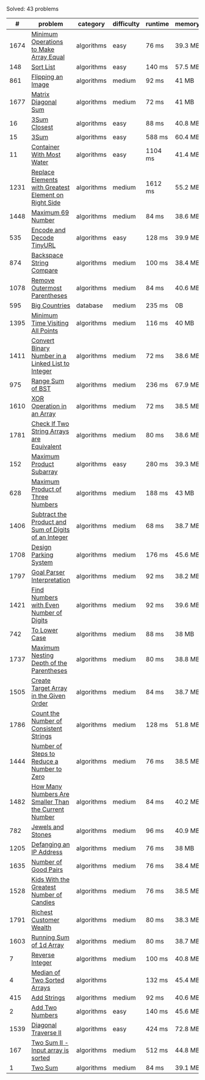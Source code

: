 
<!--__GENERATED_START__-->


Solved: 43 problems

| #    | problem                                                                                                                                     | category   | difficulty | runtime | memory  | solutions                                                                      |
| ---- | ------------------------------------------------------------------------------------------------------------------------------------------- | ---------- | ---------- | ------- | ------- | ------------------------------------------------------------------------------ |
| 1674 | [Minimum Operations to Make Array Equal](https://leetcode.com/problems/minimum-operations-to-make-array-equal/)                             | algorithms | easy       | 76 ms   | 39.3 MB | [javascript](minimum-operations-to-make-array-equal/solution.js)               |
| 148  | [Sort List](https://leetcode.com/problems/sort-list/)                                                                                       | algorithms | easy       | 140 ms  | 57.5 MB | [javascript](sort-list/solution.js)                                            |
| 861  | [Flipping an Image](https://leetcode.com/problems/flipping-an-image/)                                                                       | algorithms | medium     | 92 ms   | 41 MB   | [javascript](flipping-an-image/solution.js)                                    |
| 1677 | [Matrix Diagonal Sum](https://leetcode.com/problems/matrix-diagonal-sum/)                                                                   | algorithms | medium     | 72 ms   | 41 MB   | [javascript](matrix-diagonal-sum/solution.js)                                  |
| 16   | [3Sum Closest](https://leetcode.com/problems/3sum-closest/)                                                                                 | algorithms | easy       | 88 ms   | 40.8 MB | [javascript](3sum-closest/solution.js)                                         |
| 15   | [3Sum](https://leetcode.com/problems/3sum/)                                                                                                 | algorithms | easy       | 588 ms  | 60.4 MB | [javascript](3sum/solution.js)                                                 |
| 11   | [Container With Most Water](https://leetcode.com/problems/container-with-most-water/)                                                       | algorithms | easy       | 1104 ms | 41.4 MB | [javascript](container-with-most-water/solution.js)                            |
| 1231 | [Replace Elements with Greatest Element on Right Side](https://leetcode.com/problems/replace-elements-with-greatest-element-on-right-side/) | algorithms | medium     | 1612 ms | 55.2 MB | [javascript](replace-elements-with-greatest-element-on-right-side/solution.js) |
| 1448 | [Maximum 69 Number](https://leetcode.com/problems/maximum-69-number/)                                                                       | algorithms | medium     | 84 ms   | 38.6 MB | [javascript](maximum-69-number/solution.js)                                    |
| 535  | [Encode and Decode TinyURL](https://leetcode.com/problems/encode-and-decode-tinyurl/)                                                       | algorithms | easy       | 128 ms  | 39.9 MB | [javascript](encode-and-decode-tinyurl/solution.js)                            |
| 874  | [Backspace String Compare](https://leetcode.com/problems/backspace-string-compare/)                                                         | algorithms | medium     | 100 ms  | 38.4 MB | [javascript](backspace-string-compare/solution.js)                             |
| 1078 | [Remove Outermost Parentheses](https://leetcode.com/problems/remove-outermost-parentheses/)                                                 | algorithms | medium     | 84 ms   | 40.6 MB | [javascript](remove-outermost-parentheses/solution.js)                         |
| 595  | [Big Countries](https://leetcode.com/problems/big-countries/)                                                                               | database   | medium     | 235 ms  | 0B      | [mysql](big-countries/solution.sql)                                            |
| 1395 | [Minimum Time Visiting All Points](https://leetcode.com/problems/minimum-time-visiting-all-points/)                                         | algorithms | medium     | 116 ms  | 40 MB   | [javascript](minimum-time-visiting-all-points/solution.js)                     |
| 1411 | [Convert Binary Number in a Linked List to Integer](https://leetcode.com/problems/convert-binary-number-in-a-linked-list-to-integer/)       | algorithms | medium     | 72 ms   | 38.6 MB | [javascript](convert-binary-number-in-a-linked-list-to-integer/solution.js)    |
| 975  | [Range Sum of BST](https://leetcode.com/problems/range-sum-of-bst/)                                                                         | algorithms | medium     | 236 ms  | 67.9 MB | [javascript](range-sum-of-bst/solution.js)                                     |
| 1610 | [XOR Operation in an Array](https://leetcode.com/problems/xor-operation-in-an-array/)                                                       | algorithms | medium     | 72 ms   | 38.5 MB | [javascript](xor-operation-in-an-array/solution.js)                            |
| 1781 | [Check If Two String Arrays are Equivalent](https://leetcode.com/problems/check-if-two-string-arrays-are-equivalent/)                       | algorithms | medium     | 80 ms   | 38.6 MB | [javascript](check-if-two-string-arrays-are-equivalent/solution.js)            |
| 152  | [Maximum Product Subarray](https://leetcode.com/problems/maximum-product-subarray/)                                                         | algorithms | easy       | 280 ms  | 39.3 MB | [javascript](maximum-product-subarray/solution.js)                             |
| 628  | [Maximum Product of Three Numbers](https://leetcode.com/problems/maximum-product-of-three-numbers/)                                         | algorithms | medium     | 188 ms  | 43 MB   | [javascript](maximum-product-of-three-numbers/solution.js)                     |
| 1406 | [Subtract the Product and Sum of Digits of an Integer](https://leetcode.com/problems/subtract-the-product-and-sum-of-digits-of-an-integer/) | algorithms | medium     | 68 ms   | 38.7 MB | [javascript](subtract-the-product-and-sum-of-digits-of-an-integer/solution.js) |
| 1708 | [Design Parking System](https://leetcode.com/problems/design-parking-system/)                                                               | algorithms | medium     | 176 ms  | 45.6 MB | [javascript](design-parking-system/solution.js)                                |
| 1797 | [Goal Parser Interpretation](https://leetcode.com/problems/goal-parser-interpretation/)                                                     | algorithms | medium     | 92 ms   | 38.2 MB | [javascript](goal-parser-interpretation/solution.js)                           |
| 1421 | [Find Numbers with Even Number of Digits](https://leetcode.com/problems/find-numbers-with-even-number-of-digits/)                           | algorithms | medium     | 92 ms   | 39.6 MB | [javascript](find-numbers-with-even-number-of-digits/solution.js)              |
| 742  | [To Lower Case](https://leetcode.com/problems/to-lower-case/)                                                                               | algorithms | medium     | 88 ms   | 38 MB   | [javascript](to-lower-case/solution.js)                                        |
| 1737 | [Maximum Nesting Depth of the Parentheses](https://leetcode.com/problems/maximum-nesting-depth-of-the-parentheses/)                         | algorithms | medium     | 80 ms   | 38.8 MB | [javascript](maximum-nesting-depth-of-the-parentheses/solution.js)             |
| 1505 | [Create Target Array in the Given Order](https://leetcode.com/problems/create-target-array-in-the-given-order/)                             | algorithms | medium     | 84 ms   | 38.7 MB | [javascript](create-target-array-in-the-given-order/solution.js)               |
| 1786 | [Count the Number of Consistent Strings](https://leetcode.com/problems/count-the-number-of-consistent-strings/)                             | algorithms | medium     | 128 ms  | 51.8 MB | [javascript](count-the-number-of-consistent-strings/solution.js)               |
| 1444 | [Number of Steps to Reduce a Number to Zero](https://leetcode.com/problems/number-of-steps-to-reduce-a-number-to-zero/)                     | algorithms | medium     | 76 ms   | 38.5 MB | [javascript](number-of-steps-to-reduce-a-number-to-zero/solution.js)           |
| 1482 | [How Many Numbers Are Smaller Than the Current Number](https://leetcode.com/problems/how-many-numbers-are-smaller-than-the-current-number/) | algorithms | medium     | 84 ms   | 40.2 MB | [javascript](how-many-numbers-are-smaller-than-the-current-number/solution.js) |
| 782  | [Jewels and Stones](https://leetcode.com/problems/jewels-and-stones/)                                                                       | algorithms | medium     | 96 ms   | 40.9 MB | [javascript](jewels-and-stones/solution.js)                                    |
| 1205 | [Defanging an IP Address](https://leetcode.com/problems/defanging-an-ip-address/)                                                           | algorithms | medium     | 76 ms   | 38 MB   | [javascript](defanging-an-ip-address/solution.js)                              |
| 1635 | [Number of Good Pairs](https://leetcode.com/problems/number-of-good-pairs/)                                                                 | algorithms | medium     | 76 ms   | 38.4 MB | [javascript](number-of-good-pairs/solution.js)                                 |
| 1528 | [Kids With the Greatest Number of Candies](https://leetcode.com/problems/kids-with-the-greatest-number-of-candies/)                         | algorithms | medium     | 76 ms   | 38.5 MB | [javascript](kids-with-the-greatest-number-of-candies/solution.js)             |
| 1791 | [Richest Customer Wealth](https://leetcode.com/problems/richest-customer-wealth/)                                                           | algorithms | medium     | 80 ms   | 38.3 MB | [javascript](richest-customer-wealth/solution.js)                              |
| 1603 | [Running Sum of 1d Array](https://leetcode.com/problems/running-sum-of-1d-array/)                                                           | algorithms | medium     | 80 ms   | 38.7 MB | [javascript](running-sum-of-1d-array/solution.js)                              |
| 7    | [Reverse Integer](https://leetcode.com/problems/reverse-integer/)                                                                           | algorithms | medium     | 100 ms  | 40.8 MB | [javascript](reverse-integer/solution.js)                                      |
| 4    | [Median of Two Sorted Arrays](https://leetcode.com/problems/median-of-two-sorted-arrays/)                                                   | algorithms |            | 132 ms  | 45.4 MB | [javascript](median-of-two-sorted-arrays/solution.js)                          |
| 415  | [Add Strings](https://leetcode.com/problems/add-strings/)                                                                                   | algorithms | medium     | 92 ms   | 40.6 MB | [javascript](add-strings/solution.js)                                          |
| 2    | [Add Two Numbers](https://leetcode.com/problems/add-two-numbers/)                                                                           | algorithms | easy       | 140 ms  | 45.6 MB | [javascript](add-two-numbers/solution.js)                                      |
| 1539 | [Diagonal Traverse II](https://leetcode.com/problems/diagonal-traverse-ii/)                                                                 | algorithms | easy       | 424 ms  | 72.8 MB | [javascript](diagonal-traverse-ii/solution.js)                                 |
| 167  | [Two Sum II - Input array is sorted](https://leetcode.com/problems/two-sum-ii-input-array-is-sorted/)                                       | algorithms | medium     | 512 ms  | 44.8 MB | [javascript](two-sum-ii-input-array-is-sorted/solution.js)                     |
| 1    | [Two Sum](https://leetcode.com/problems/two-sum/)                                                                                           | algorithms | medium     | 84 ms   | 39.1 MB | [javascript](two-sum/solution.js)                                              |

<!--__GENERATED_END__-->
